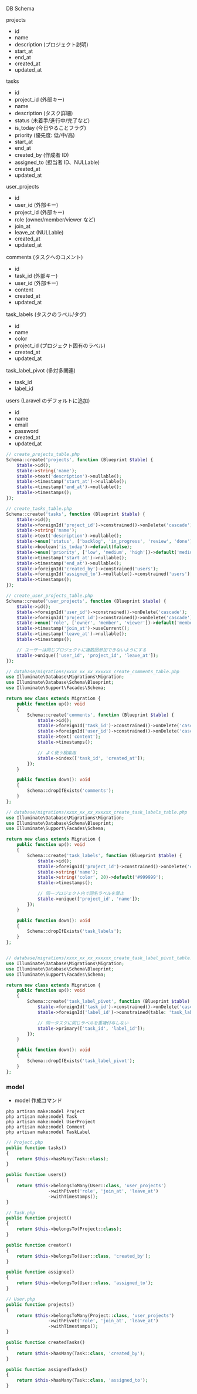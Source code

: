 DB Schema

projects

- id
- name
- description (プロジェクト説明)
- start_at
- end_at
- created_at
- updated_at

tasks

- id
- project_id (外部キー)
- name
- description (タスク詳細)
- status (未着手/進行中/完了など)
- is_today (今日やることフラグ)
- priority (優先度: 低/中/高)
- start_at
- end_at
- created_by (作成者 ID)
- assigned_to (担当者 ID、NULLable)
- created_at
- updated_at

user_projects

- id
- user_id (外部キー)
- project_id (外部キー)
- role (owner/member/viewer など)
- join_at
- leave_at (NULLable)
- created_at
- updated_at

comments (タスクへのコメント)

- id
- task_id (外部キー)
- user_id (外部キー)
- content
- created_at
- updated_at

task_labels (タスクのラベル/タグ)

- id
- name
- color
- project_id (プロジェクト固有のラベル)
- created_at
- updated_at

task_label_pivot (多対多関連)

- task_id
- label_id

users (Laravel のデフォルトに追加)

- id
- name
- email
- password
- created_at
- updated_at

```php
// create_projects_table.php
Schema::create('projects', function (Blueprint $table) {
    $table->id();
    $table->string('name');
    $table->text('description')->nullable();
    $table->timestamp('start_at')->nullable();
    $table->timestamp('end_at')->nullable();
    $table->timestamps();
});

// create_tasks_table.php
Schema::create('tasks', function (Blueprint $table) {
    $table->id();
    $table->foreignId('project_id')->constrained()->onDelete('cascade');
    $table->string('name');
    $table->text('description')->nullable();
    $table->enum('status', ['backlog', 'in_progress', 'review', 'done'])->default('backlog');
    $table->boolean('is_today')->default(false);
    $table->enum('priority', ['low', 'medium', 'high'])->default('medium');
    $table->timestamp('start_at')->nullable();
    $table->timestamp('end_at')->nullable();
    $table->foreignId('created_by')->constrained('users');
    $table->foreignId('assigned_to')->nullable()->constrained('users');
    $table->timestamps();
});

// create_user_projects_table.php
Schema::create('user_projects', function (Blueprint $table) {
    $table->id();
    $table->foreignId('user_id')->constrained()->onDelete('cascade');
    $table->foreignId('project_id')->constrained()->onDelete('cascade');
    $table->enum('role', ['owner', 'member', 'viewer'])->default('member');
    $table->timestamp('join_at')->useCurrent();
    $table->timestamp('leave_at')->nullable();
    $table->timestamps();

    // ユーザーは同じプロジェクトに複数回参加できないようにする
    $table->unique(['user_id', 'project_id', 'leave_at']);
});

// database/migrations/xxxx_xx_xx_xxxxxx_create_comments_table.php
use Illuminate\Database\Migrations\Migration;
use Illuminate\Database\Schema\Blueprint;
use Illuminate\Support\Facades\Schema;

return new class extends Migration {
    public function up(): void
    {
        Schema::create('comments', function (Blueprint $table) {
            $table->id();
            $table->foreignId('task_id')->constrained()->onDelete('cascade');
            $table->foreignId('user_id')->constrained()->onDelete('cascade');
            $table->text('content');
            $table->timestamps();

            // よく使う検索用
            $table->index(['task_id', 'created_at']);
        });
    }

    public function down(): void
    {
        Schema::dropIfExists('comments');
    }
};

// database/migrations/xxxx_xx_xx_xxxxxx_create_task_labels_table.php
use Illuminate\Database\Migrations\Migration;
use Illuminate\Database\Schema\Blueprint;
use Illuminate\Support\Facades\Schema;

return new class extends Migration {
    public function up(): void
    {
        Schema::create('task_labels', function (Blueprint $table) {
            $table->id();
            $table->foreignId('project_id')->constrained()->onDelete('cascade');
            $table->string('name');
            $table->string('color', 20)->default('#999999');
            $table->timestamps();

            // 同一プロジェクト内で同名ラベルを禁止
            $table->unique(['project_id', 'name']);
        });
    }

    public function down(): void
    {
        Schema::dropIfExists('task_labels');
    }
};


// database/migrations/xxxx_xx_xx_xxxxxx_create_task_label_pivot_table.php
use Illuminate\Database\Migrations\Migration;
use Illuminate\Database\Schema\Blueprint;
use Illuminate\Support\Facades\Schema;

return new class extends Migration {
    public function up(): void
    {
        Schema::create('task_label_pivot', function (Blueprint $table) {
            $table->foreignId('task_id')->constrained()->onDelete('cascade');
            $table->foreignId('label_id')->constrained(table: 'task_labels')->onDelete('cascade');

            // 同一タスクに同じラベルを重複付与しない
            $table->primary(['task_id', 'label_id']);
        });
    }

    public function down(): void
    {
        Schema::dropIfExists('task_label_pivot');
    }
};
```

### model

- model 作成コマンド

```
php artisan make:model Project
php artisan make:model Task
php artisan make:model UserProject
php artisan make:model Comment
php artisan make:model TaskLabel
```

```php
// Project.php
public function tasks()
{
    return $this->hasMany(Task::class);
}

public function users()
{
    return $this->belongsToMany(User::class, 'user_projects')
                ->withPivot('role', 'join_at', 'leave_at')
                ->withTimestamps();
}

// Task.php
public function project()
{
    return $this->belongsTo(Project::class);
}

public function creator()
{
    return $this->belongsTo(User::class, 'created_by');
}

public function assignee()
{
    return $this->belongsTo(User::class, 'assigned_to');
}

// User.php
public function projects()
{
    return $this->belongsToMany(Project::class, 'user_projects')
                ->withPivot('role', 'join_at', 'leave_at')
                ->withTimestamps();
}

public function createdTasks()
{
    return $this->hasMany(Task::class, 'created_by');
}

public function assignedTasks()
{
    return $this->hasMany(Task::class, 'assigned_to');
}
```
